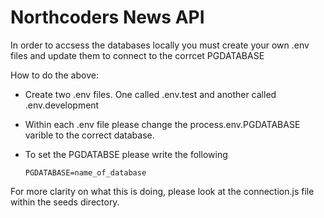 # Northcoders News API

In order to accsess the databases locally you must create your own .env files and update them to connect to the corrcet PGDATABASE

How to do the above:

- Create two .env files. 
    One called .env.test and another called .env.development 

- Within each .env file please change the process.env.PGDATABASE varible to the correct database.

- To set the PGDATABSE please write the following 

    ``` PGDATABASE=name_of_database ```

For more clarity on what this is doing, please look at the connection.js file within the seeds directory.
